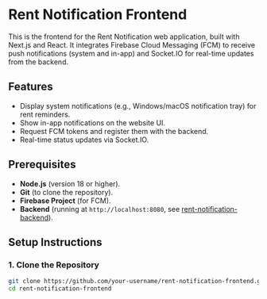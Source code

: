 # Rent Notification Frontend

This is the frontend for the Rent Notification web application, built with Next.js and React. It integrates Firebase Cloud Messaging (FCM) to receive push notifications (system and in-app) and Socket.IO for real-time updates from the backend.

## Features
- Display system notifications (e.g., Windows/macOS notification tray) for rent reminders.
- Show in-app notifications on the website UI.
- Request FCM tokens and register them with the backend.
- Real-time status updates via Socket.IO.

## Prerequisites
- **Node.js** (version 18 or higher).
- **Git** (to clone the repository).
- **Firebase Project** (for FCM).
- **Backend** (running at `http://localhost:8080`, see [rent-notification-backend](https://github.com/your-username/rent-notification-backend)).

## Setup Instructions

### 1. Clone the Repository
```bash
git clone https://github.com/your-username/rent-notification-frontend.git
cd rent-notification-frontend
